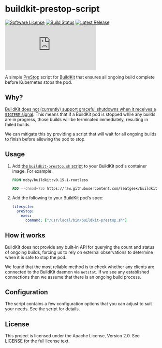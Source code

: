# buildkit-prestop-script

[![Software License](https://img.shields.io/badge/License-Apache--2.0-brightgreen.svg?style=flat-square)](LICENSE)
[![Build Status](https://img.shields.io/github/actions/workflow/status/seatgeek/buildkit-prestop-script/tests.yml?branch=main&style=flat-square)](https://github.com/seatgeek/buildkit-prestop-script/actions?query=workflow%3ATests+branch%3Amain)
[![Latest Release](https://img.shields.io/github/v/release/seatgeek/buildkit-prestop-script?style=flat-square)](https://github.com/seatgeek/buildkit-prestop-script/releases)
[![Script file size in bytes](https://img.shields.io/github/size/seatgeek/buildkit-prestop-script/buildkit-prestop.sh?style=flat-square)](./buildkit-prestop.sh)

A simple [PreStop] script for [BuildKit] that ensures all ongoing build complete before Kubernetes stops the pod.

## Why?

[BuildKit does not (currently) support graceful shutdowns when it receives a `SIGTERM` signal][buildkit-4090].
This means that if a BuildKit pod is stopped while any builds are in progress, those builds will be terminated immediately,
resulting in failed builds.

We can mitigate this by providing a script that will wait for all ongoing builds to finish before allowing the pod to stop.

## Usage

1. Add [the `buildkit-prestop.sh` script](./buildkit-prestop.sh) to your BuildKit pod's container image. For example:

    ```Dockerfile
    FROM moby/buildkit:v0.15.1-rootless

    ADD --chmod=755 https://raw.githubusercontent.com/seatgeek/buildkit-prestop-script/main/buildkit-prestop.sh /usr/local/bin/buildkit-prestop.sh
    ```

2. Add the following to your BuildKit pod's spec:

    ```yaml
    lifecycle:
      preStop:
        exec:
          command: ["/usr/local/bin/buildkit-prestop.sh"]
    ```

## How it works

BuildKit does not provide any built-in API for querying the count and status of ongoing builds, forcing us to rely on
external observations to determine when it is safe to stop the pod.

We found that the most reliable method is to check whether any clients are connected to the BuildKit daemon via `netstat`.
If we see any established connections then we assume that there is an ongoing build process.

## Configuration

The script contains a few configuration options that you can adjust to suit your needs. See the script for details.

## License

This project is licensed under the Apache License, Version 2.0. See [LICENSE](./LICENSE) for the full license text.

[PreStop]: https://kubernetes.io/docs/concepts/containers/container-lifecycle-hooks/#container-hooks
[BuildKit]: https://github.com/moby/buildkit
[buildkit-4090]: https://github.com/moby/buildkit/issues/4090
